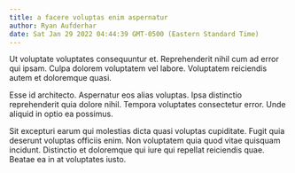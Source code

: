 ```yaml
---
title: a facere voluptas enim aspernatur
author: Ryan Aufderhar
date: Sat Jan 29 2022 04:44:39 GMT-0500 (Eastern Standard Time)
---
```

Ut voluptate voluptates consequuntur et. Reprehenderit nihil cum ad error qui ipsam. Culpa dolorem voluptatem vel labore. Voluptatem reiciendis autem et doloremque quasi.

 Esse id architecto. Aspernatur eos alias voluptas. Ipsa distinctio reprehenderit quia dolore nihil. Tempora voluptates consectetur error. Unde aliquid in optio ea possimus.

 Sit excepturi earum qui molestias dicta quasi voluptas cupiditate. Fugit quia deserunt voluptas officiis enim. Non voluptatem quia quod vitae quisquam incidunt. Distinctio et doloremque qui iure qui repellat reiciendis quae. Beatae ea in at voluptates iusto.